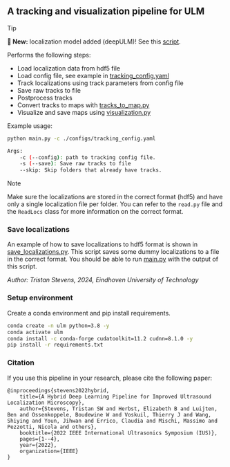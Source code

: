## A tracking and visualization pipeline for ULM

> [!TIP]
> **🚨 New:** localization model added (deepULM)! See this [script](./model.py).

Performs the following steps:
- Load localization data from hdf5 file
- Load config file, see example in [tracking_config.yaml](./configs/tracking_config.yaml)
- Track localizations using track parameters from config file
- Save raw tracks to file
- Postprocess tracks
- Convert tracks to maps with [tracks_to_map.py](./tracks_to_map.py)
- Visualize and save maps using [visualization.py](./visualization.py)

Example usage:

```bash
python main.py -c ./configs/tracking_config.yaml
```

```bash
Args:
    -c (--config): path to tracking config file.
    -s (--save): Save raw tracks to file
    --skip: Skip folders that already have tracks.

```

> [!NOTE]
> Make sure the localizations are stored in the correct format (hdf5) and have only a single localization file per folder. You can refer to the `read.py` file and the `ReadLocs` class for more information on the correct format.

### Save localizations
An example of how to save localizations to hdf5 format is shown in [save_localizations.py](./save_localizations.py). This script saves some dummy localizations to a file in the correct format. You should be able to run [main.py](./main.py) with the output of this script.

*Author: Tristan Stevens, 2024, Eindhoven University of Technology*


### Setup environment
Create a conda environment and pip install requirements.

```bash
conda create -n ulm python=3.8 -y
conda activate ulm
conda install -c conda-forge cudatoolkit=11.2 cudnn=8.1.0 -y
pip install -r requirements.txt
```

### Citation

If you use this pipeline in your research, please cite the following paper:

```
@inproceedings{stevens2022hybrid,
    title={A Hybrid Deep Learning Pipeline for Improved Ultrasound Localization Microscopy},
    author={Stevens, Tristan SW and Herbst, Elizabeth B and Luijten, Ben and Ossenkoppele, Boudewine W and Voskuil, Thierry J and Wang, Shiying and Youn, Jihwan and Errico, Claudia and Mischi, Massimo and Pezzotti, Nicola and others},
    booktitle={2022 IEEE International Ultrasonics Symposium (IUS)},
    pages={1--4},
    year={2022},
    organization={IEEE}
}
```